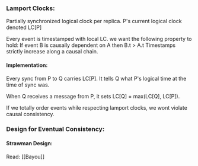### Lamport Clocks:
Partially synchronized logical clock per replica.  P's current logical clock denoted LC\[P]

Every event is timestamped with local LC. we want the following property to hold: If event B is causally dependent on A then B.t > A.t
Timestamps strictly increase along a causal chain.

#### Implementation:
Every sync from P to Q carries LC\[P]. It tells Q what P's logical time at the time of sync was.

When Q receives a message from P, it sets 
LC\[Q] = max(LC\[Q], LC\[P]). 

If we totally order events while respecting lamport clocks, we wont violate causal consistency.


### Design for Eventual Consistency:
#### Strawman Design:






Read: [[Bayou]]